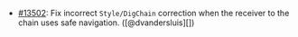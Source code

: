 * [#13502](https://github.com/rubocop/rubocop/issues/13502): Fix incorrect `Style/DigChain` correction when the receiver to the chain uses safe navigation. ([@dvandersluis][])
